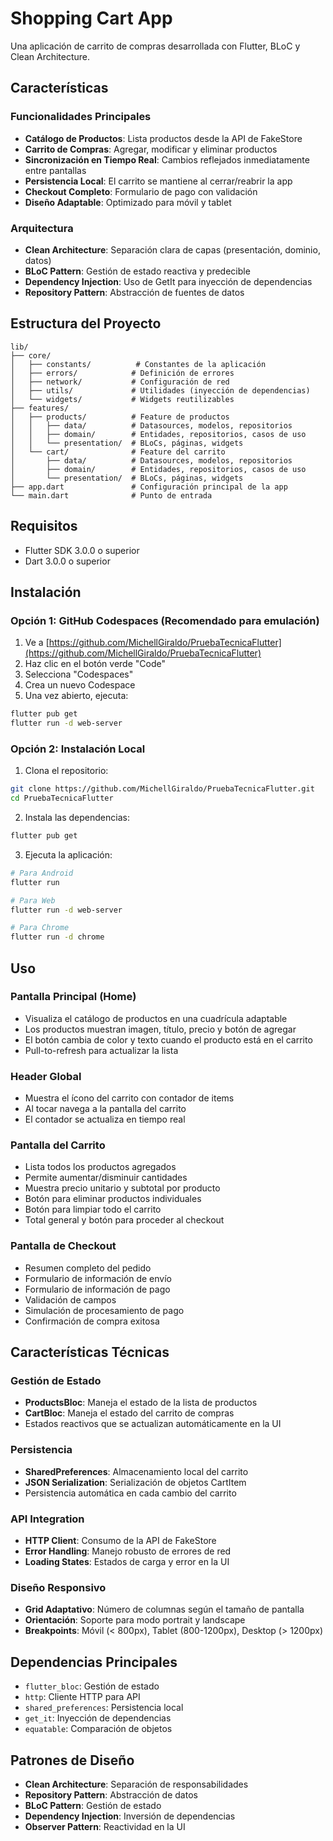 # Shopping Cart App

Una aplicación de carrito de compras desarrollada con Flutter, BLoC y Clean Architecture.

## Características

### Funcionalidades Principales
- **Catálogo de Productos**: Lista productos desde la API de FakeStore
- **Carrito de Compras**: Agregar, modificar y eliminar productos
- **Sincronización en Tiempo Real**: Cambios reflejados inmediatamente entre pantallas
- **Persistencia Local**: El carrito se mantiene al cerrar/reabrir la app
- **Checkout Completo**: Formulario de pago con validación
- **Diseño Adaptable**: Optimizado para móvil y tablet

### Arquitectura
- **Clean Architecture**: Separación clara de capas (presentación, dominio, datos)
- **BLoC Pattern**: Gestión de estado reactiva y predecible
- **Dependency Injection**: Uso de GetIt para inyección de dependencias
- **Repository Pattern**: Abstracción de fuentes de datos

## Estructura del Proyecto

```
lib/
├── core/
│   ├── constants/          # Constantes de la aplicación
│   ├── errors/            # Definición de errores
│   ├── network/           # Configuración de red
│   ├── utils/             # Utilidades (inyección de dependencias)
│   └── widgets/           # Widgets reutilizables
├── features/
│   ├── products/          # Feature de productos
│   │   ├── data/          # Datasources, modelos, repositorios
│   │   ├── domain/        # Entidades, repositorios, casos de uso
│   │   └── presentation/  # BLoCs, páginas, widgets
│   └── cart/              # Feature del carrito
│       ├── data/          # Datasources, modelos, repositorios
│       ├── domain/        # Entidades, repositorios, casos de uso
│       └── presentation/  # BLoCs, páginas, widgets
├── app.dart               # Configuración principal de la app
└── main.dart              # Punto de entrada
```

## Requisitos

- Flutter SDK 3.0.0 o superior
- Dart 3.0.0 o superior

## Instalación

### Opción 1: GitHub Codespaces (Recomendado para emulación)
1. Ve a [https://github.com/MichellGiraldo/PruebaTecnicaFlutter](https://github.com/MichellGiraldo/PruebaTecnicaFlutter)
2. Haz clic en el botón verde "Code"
3. Selecciona "Codespaces"
4. Crea un nuevo Codespace
5. Una vez abierto, ejecuta:
```bash
flutter pub get
flutter run -d web-server
```

### Opción 2: Instalación Local
1. Clona el repositorio:
```bash
git clone https://github.com/MichellGiraldo/PruebaTecnicaFlutter.git
cd PruebaTecnicaFlutter
```

2. Instala las dependencias:
```bash
flutter pub get
```

3. Ejecuta la aplicación:
```bash
# Para Android
flutter run

# Para Web
flutter run -d web-server

# Para Chrome
flutter run -d chrome
```

## Uso

### Pantalla Principal (Home)
- Visualiza el catálogo de productos en una cuadrícula adaptable
- Los productos muestran imagen, título, precio y botón de agregar
- El botón cambia de color y texto cuando el producto está en el carrito
- Pull-to-refresh para actualizar la lista

### Header Global
- Muestra el ícono del carrito con contador de items
- Al tocar navega a la pantalla del carrito
- El contador se actualiza en tiempo real

### Pantalla del Carrito
- Lista todos los productos agregados
- Permite aumentar/disminuir cantidades
- Muestra precio unitario y subtotal por producto
- Botón para eliminar productos individuales
- Botón para limpiar todo el carrito
- Total general y botón para proceder al checkout

### Pantalla de Checkout
- Resumen completo del pedido
- Formulario de información de envío
- Formulario de información de pago
- Validación de campos
- Simulación de procesamiento de pago
- Confirmación de compra exitosa

## Características Técnicas

### Gestión de Estado
- **ProductsBloc**: Maneja el estado de la lista de productos
- **CartBloc**: Maneja el estado del carrito de compras
- Estados reactivos que se actualizan automáticamente en la UI

### Persistencia
- **SharedPreferences**: Almacenamiento local del carrito
- **JSON Serialization**: Serialización de objetos CartItem
- Persistencia automática en cada cambio del carrito

### API Integration
- **HTTP Client**: Consumo de la API de FakeStore
- **Error Handling**: Manejo robusto de errores de red
- **Loading States**: Estados de carga y error en la UI

### Diseño Responsivo
- **Grid Adaptativo**: Número de columnas según el tamaño de pantalla
- **Orientación**: Soporte para modo portrait y landscape
- **Breakpoints**: Móvil (< 800px), Tablet (800-1200px), Desktop (> 1200px)

## Dependencias Principales

- `flutter_bloc`: Gestión de estado
- `http`: Cliente HTTP para API
- `shared_preferences`: Persistencia local
- `get_it`: Inyección de dependencias
- `equatable`: Comparación de objetos

## Patrones de Diseño

- **Clean Architecture**: Separación de responsabilidades
- **Repository Pattern**: Abstracción de datos
- **BLoC Pattern**: Gestión de estado
- **Dependency Injection**: Inversión de dependencias
- **Observer Pattern**: Reactividad en la UI



